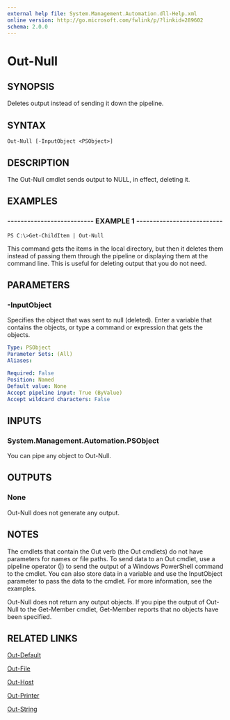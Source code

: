 ```yaml
---
external help file: System.Management.Automation.dll-Help.xml
online version: http://go.microsoft.com/fwlink/p/?linkid=289602
schema: 2.0.0
---
```


# Out-Null
## SYNOPSIS
Deletes output instead of sending it down the pipeline.

## SYNTAX

```
Out-Null [-InputObject <PSObject>]
```

## DESCRIPTION
The Out-Null cmdlet sends output to NULL, in effect, deleting it.

## EXAMPLES

### -------------------------- EXAMPLE 1 --------------------------
```
PS C:\>Get-ChildItem | Out-Null
```

This command gets the items in the local directory, but then it deletes them instead of passing them through the pipeline or displaying them at the command line.
This is useful for deleting output that you do not need.

## PARAMETERS

### -InputObject
Specifies the object that was sent to null (deleted).
Enter a variable that contains the objects, or type a command or expression that gets the objects.

```yaml
Type: PSObject
Parameter Sets: (All)
Aliases: 

Required: False
Position: Named
Default value: None
Accept pipeline input: True (ByValue)
Accept wildcard characters: False
```

## INPUTS

### System.Management.Automation.PSObject
You can pipe any object to Out-Null.

## OUTPUTS

### None
Out-Null does not generate any output.

## NOTES
The cmdlets that contain the Out verb (the Out cmdlets) do not have parameters for names or file paths.
To send data to an Out cmdlet, use a pipeline operator (|) to send the output of a Windows PowerShell command to the cmdlet.
You can also store data in a variable and use the InputObject parameter to pass the data to the cmdlet.
For more information, see the examples.

Out-Null does not return any output objects.
If you pipe the output of Out-Null to the Get-Member cmdlet, Get-Member reports that no objects have been specified.

## RELATED LINKS

[Out-Default]()

[Out-File]()

[Out-Host]()

[Out-Printer]()

[Out-String]()

